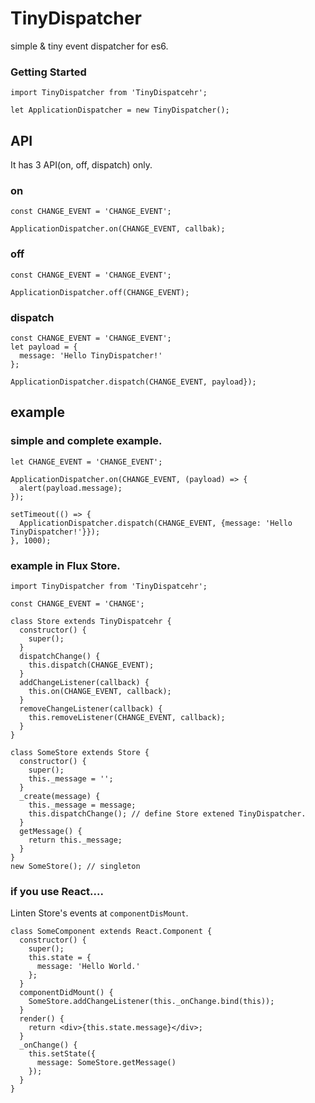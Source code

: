 # TinyDispatcher
simple &amp; tiny event dispatcher for es6.

### Getting Started

```
import TinyDispatcher from 'TinyDispatcehr';

let ApplicationDispatcher = new TinyDispatcher();
```

## API
It has 3 API(on, off, dispatch) only.

### on

```
const CHANGE_EVENT = 'CHANGE_EVENT';

ApplicationDispatcher.on(CHANGE_EVENT, callbak);
```

### off

```
const CHANGE_EVENT = 'CHANGE_EVENT';

ApplicationDispatcher.off(CHANGE_EVENT);
```

### dispatch

```
const CHANGE_EVENT = 'CHANGE_EVENT';
let payload = {
  message: 'Hello TinyDispatcher!'
};

ApplicationDispatcher.dispatch(CHANGE_EVENT, payload});
```

## example

### simple and complete example.

```
let CHANGE_EVENT = 'CHANGE_EVENT';

ApplicationDispatcher.on(CHANGE_EVENT, (payload) => {
  alert(payload.message);
});

setTimeout(() => {
  ApplicationDispatcher.dispatch(CHANGE_EVENT, {message: 'Hello TinyDispatcher!'}});
}, 1000);
```

### example in Flux Store.
```
import TinyDispatcher from 'TinyDispatcehr';

const CHANGE_EVENT = 'CHANGE';

class Store extends TinyDispatcehr {
  constructor() {
    super();
  }
  dispatchChange() {
    this.dispatch(CHANGE_EVENT);
  }
  addChangeListener(callback) {
    this.on(CHANGE_EVENT, callback);
  }
  removeChangeListener(callback) {
    this.removeListener(CHANGE_EVENT, callback);
  }
}

class SomeStore extends Store {
  constructor() {
    super();
    this._message = '';
  }
  _create(message) {
    this._message = message;
    this.dispatchChange(); // define Store extened TinyDispatcher.
  }
  getMessage() {
    return this._message;
  }
}
new SomeStore(); // singleton
```


### if you use React....
Linten Store's events at ```componentDisMount```.
```
class SomeComponent extends React.Component {
  constructor() {
    super();
    this.state = {
      message: 'Hello World.'
    };
  }
  componentDidMount() {
    SomeStore.addChangeListener(this._onChange.bind(this));
  }
  render() {
    return <div>{this.state.message}</div>;
  }
  _onChange() {
    this.setState({
      message: SomeStore.getMessage()
    });
  }
}
```

